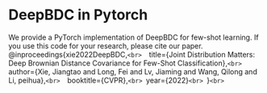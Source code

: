 # DeepBDC in Pytorch
We provide a PyTorch implementation of DeepBDC for few-shot learning. If you use this code for your research, please cite our paper.
`
`@inproceedings{xie2022DeepBDC,`<br> 
  `title={Joint Distribution Matters: Deep Brownian Distance Covariance for Few-Shot Classification},`<br> 
  `author={Xie, Jiangtao and Long, Fei and Lv, Jiaming and Wang, Qilong and Li, peihua},`<br> 
  `booktitle={CVPR},`<br>
  `year={2022}`<br>
`}`<br>
`
